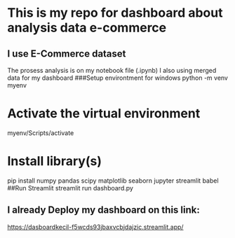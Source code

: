 # This is my repo for dashboard about analysis data e-commerce
## I use E-Commerce dataset
  The prosess analysis is on my notebook file (.ipynb)
  I also using merged data for my dashboard
###Setup environtment for windows
  python -m venv myenv
  # Activate the virtual environment
  myenv/Scripts/activate
  # Install library(s)
  pip install numpy pandas scipy matplotlib seaborn jupyter streamlit babel
##Run Streamlit
    streamlit run dashboard.py

## I already Deploy my dashboard on this link:
https://dasboardkecil-f5wcds93jbaxvcbjdajzic.streamlit.app/


